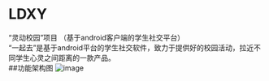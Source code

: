 # LDXY
“灵动校园”项目 （基于android客户端的学生社交平台）<br>
“一起去”是基于android平台的学生社交软件，致力于提供好的校园活动，拉近不同学生心灵之间距离的一款产品。<br>
##功能架构图
![image](https://github.com/sjaiwl/LDXY/blob/master/images－folder/image.png)

